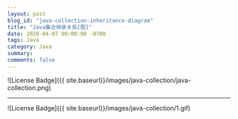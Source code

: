 ```yaml
---
layout: post
blog_id: "java-collection-inheritance-diagram"
title: "Java集合继承关系[图]"
date: 2020-04-07 00:00:00 -0700
tags: Java
category: Java
summary: 
comments: false
---
```


![License Badge]({{ site.baseurl}}/images/java-collection/java-collection.png)

<hr>

![License Badge]({{ site.baseurl}}/images/java-collection/1.gif)